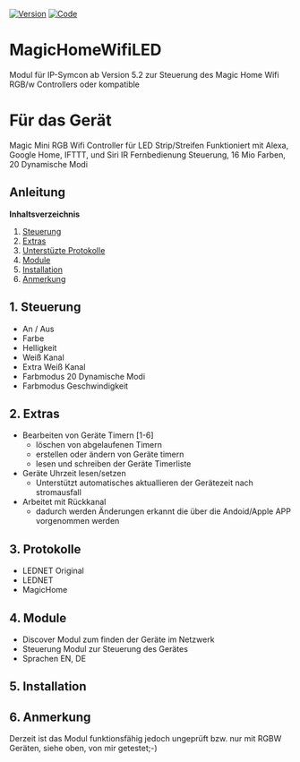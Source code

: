 [![Version](https://img.shields.io/badge/Symcon-PHPModul-red.svg)](https://www.symcon.de/service/dokumentation/entwicklerbereich/sdk-tools/sdk-php/)
[![Code](https://img.shields.io/badge/Code-PHP-blue.svg)](#-anleitung)

# MagicHomeWifiLED
 
Modul für IP-Symcon ab Version 5.2  zur Steuerung des Magic Home Wifi RGB/w Controllers oder kompatible


# Für das Gerät

Magic Mini RGB Wifi Controller für LED Strip/Streifen Funktioniert mit Alexa, Google Home, IFTTT, und Siri IR Fernbedienung Steuerung, 16 Mio Farben, 20 Dynamische Modi 

## Anleitung

**Inhaltsverzeichnis**

1. [Steuerung](#1-steuerung)  
2. [Extras](#2-extras)
3. [Unterstüzte Protokolle](#3-protokolle)
4. [Module](#4-module)
5. [Installation](#5-installation)
6. [Anmerkung](#6-anmerkung)

## 1. Steuerung
- An / Aus
- Farbe
- Helligkeit
- Weiß Kanal
- Extra Weiß Kanal
- Farbmodus 20 Dynamische Modi
- Farbmodus Geschwindigkeit

## 2. Extras
- Bearbeiten von Geräte Timern [1-6]
    - löschen von abgelaufenen Timern
    - erstellen oder ändern von Geräte timern
    - lesen und schreiben der Geräte Timerliste
- Geräte Uhrzeit lesen/setzen
    - Unterstützt automatisches aktuallieren der Gerätezeit nach stromausfall
- Arbeitet mit Rückkanal
    - dadurch werden Änderungen erkannt die über die Andoid/Apple APP vorgenommen werden

## 3. Protokolle
- LEDNET Original
- LEDNET
- MagicHome

## 4. Module
- Discover Modul zum finden der Geräte im Netzwerk
- Steuerung Modul zur Steuerung des Gerätes
- Sprachen EN, DE

## 5. Installation

## 6. Anmerkung

Derzeit ist das Modul funktionsfähig jedoch ungeprüft bzw. nur mit RGBW Geräten, siehe oben, von mir getestet;-)


